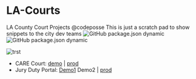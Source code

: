 # LA-Courts
LA County Court Projects
@codeposse
This is just a scratch pad to show snippets to the city dev teams
![GitHub package.json dynamic](https://img.shields.io/github/package-json/description/codeposse/LA-Courts)
![GitHub package.json dynamic](https://img.shields.io/github/package-json/version/codeposse/LA-Courts)

![trst](https://img.shields.io/badge/dynamic/json?color=brightgreen&url=https://raw.githubusercontent.com/codeposse/LA-Courts/master/package-lock.json&query=$.dependencies.cheerio.version&label=cheerio&logo=cheerio)


- CARE Court: [demo](https://codeposse.github.io/LA-Courts/care/) | [prod](https://www.lacourt.org/care/)
- Jury Duty Portal: [Demo1](https://codeposse.github.io/LA-Courts/jdp/) Demo2 | [prod](https://juryportal.lacourt.org/webportal/)